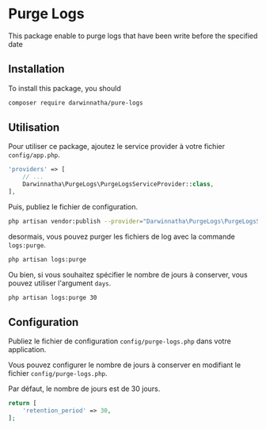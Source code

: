 # Purge Logs

<!-- Ce package permet de purger les fichiers de log plus anciens que le nombre de jours spécifié. -->
This package enable to purge logs that have been write before the specified date 

## Installation

<!-- Pour installer ce package, il suffit d'ajouter le package à votre projet via Composer. -->
To install this package, you should 

```bash
composer require darwinnatha/pure-logs
```

## Utilisation

Pour utiliser ce package, ajoutez le service provider à votre fichier `config/app.php`.

```php
'providers' => [
    // ...
    Darwinnatha\PurgeLogs\PurgeLogsServiceProvider::class,
],
```

Puis, publiez le fichier de configuration.

```bash
php artisan vendor:publish --provider="Darwinnatha\PurgeLogs\PurgeLogsServiceProvider"
```

desormais, vous pouvez purger les fichiers de log avec la commande `logs:purge`.

```bash
php artisan logs:purge
```

Ou bien, si vous souhaitez spécifier le nombre de jours à conserver, vous pouvez utiliser l'argument `days`.

```bash
php artisan logs:purge 30
```

## Configuration
Publiez le fichier de configuration `config/purge-logs.php` dans votre application.

Vous pouvez configurer le nombre de jours à conserver en modifiant le fichier `config/purge-logs.php`.

Par défaut, le nombre de jours est de 30 jours.

```php
return [
    'retention_period' => 30,
];
```